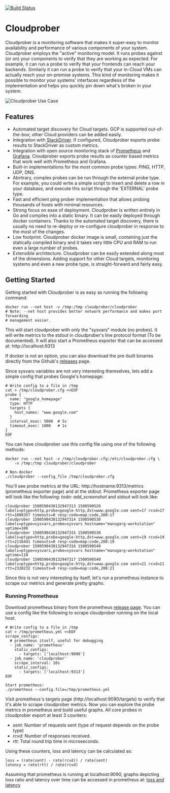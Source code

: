 [![Build
Status](https://travis-ci.org/google/cloudprober.svg?branch=master)](https://travis-ci.org/google/cloudprober)

# Cloudprober

Cloudprober is a monitoring software that makes it super-easy to monitor
availability and performance of various components of your system. Cloudprober
employs the "active" monitoring model. It runs probes against (or on) your
components to verify that they are working as expected. For example, it can run
a probe to verify that your frontends can reach your backends. Similarly it can
run a probe to verify that your in-Cloud VMs can actually reach your on-premise
systems. This kind of monitoring makes it possible to monitor your systems'
interfaces regardless of the implementation and helps you quickly pin down
what's broken in your system.

![Cloudprober Use
Case](https://manugarg.github.io/cloudprober_assets/diagrams/cloudprober_use_case.svg)

## Features

*   Automated target discovery for Cloud targets. GCP is supported
    out-of-the-box; other Cloud providers can be added easily.
*   Integration with [StackDriver](https://cloud.google.com/stackdriver/). If
    configured, Cloudprober exports probe results to StackDriver as custom
    metrics.
*   Integration with open source monitoring stack of
    [Prometheus](http://prometheus.io) and [Grafana](http://grafana.com).
    Cloudprober exports probe results as counter based metrics that work well
    with Prometheus and Grafana.
*   Built-in implementations for the most common probe types: PING, HTTP, UDP,
    DNS.
*   Abritrary, complex probes can be run through the external probe type. For
    example, you could write a simple script to insert and delete a row in your
    database, and execute this script through the 'EXTERNAL' probe type.
*   Fast and efficient ping prober implementation that allows probing thousands
    of hosts with minimal resources.
*   Strong focus on ease of deployment. Cloudprober is written entirely in Go
    and compiles into a static binary. It can be easily deployed through docker
    containers. Thanks to the automated target discovery, there is usually no
    need to re-deploy or re-configure cloudprober in response to the most of the
    changes.
*   Low footprint. Cloudprober docker image is small, containing just the
    statically compiled binary and it takes very little CPU and RAM to run even
    a large number of probes.
*   Extensible architecture. Cloudprober can be easily extended along most of
    the dimensions. Adding support for other Cloud targets, monitoring systems
    and even a new probe type, is straight-forward and fairly easy.

## Getting Started

Getting started with Cloudprober is as easy as running the following command:

```
docker run --net host -v /tmp:/tmp cloudprober/cloudprober
# Note: --net host provides better network performance and makes port forwarding
# management easier.
```

This will start cloudprober with only the "sysvars" module (no probes). It will
write metrics to the stdout in cloudprober's line protocol format (To be
documented). It will also start a Prometheus exporter that can be accessed at:
http://localhost:9313

If docker is not an option, you can also download the pre-built binaries
directly from the Github's
[releases](http://github.com/google/cloudprober/releases) page.

Since sysvars variables are not very interesting themselves, lets add a simple
config that probes Google's homepage:

```shell
# Write config to a file in /tmp
cat > /tmp/cloudprober.cfg <<EOF
probe {
  name: "google_homepage"
  type: HTTP
  targets {
    host_names: "www.google.com"
  }
  interval_msec: 5000  # 5s
  timeout_msec: 1000   # 1s
}
EOF
```

You can have cloudprober use this config file using one of the following
methods:

```shell
docker run --net host -v /tmp/cloudprober.cfg:/etc/cloudprober.cfg \
    -v /tmp:/tmp cloudprober/cloudprober

# Non-docker
./cloudprober --config_file /tmp/cloudprober.cfg
```

You'll see probe metrics at the URL: http://hostname:9313/metrics (prometheus
exporter page) and at the stdout. Prometheus exporter page will look like the
following: _todo: add_screenshot_ and stdout will look like:

```
cloudprober 1500590430132947313 1500590520 labels=ptype=http,probe=google-http,dst=www.google.com sent=17 rcvd=17 rtt=1808357 timeouts=0 resp-code=map:code,200:17
cloudprober 1500590430132947314 1500590530 labels=ptype=sysvars,probe=sysvars hostname="manugarg-workstation" uptime=100
cloudprober 1500590430132947315 1500590530 labels=ptype=http,probe=google-http,dst=www.google.com sent=19 rcvd=19 rtt=2116441 timeouts=0 resp-code=map:code,200:19
cloudprober 1500590430132947316 1500590540 labels=ptype=sysvars,probe=sysvars hostname="manugarg-workstation" uptime=110
cloudprober 1500590430132947317 1500590540 labels=ptype=http,probe=google-http,dst=www.google.com sent=21 rcvd=21 rtt=2328232 timeouts=0 resp-code=map:code,200:21
```

Since this is not very interesting by itself, let's run a prometheus instance to
scrape our metrics and generate pretty graphs.

### Running Prometheus

Download prometheus binary from the prometheus [release
page](https://prometheus.io/download/). You can use a config like the following
to scrape cloudprober running on the local host.

```shell
# Write config to a file in /tmp
cat > /tmp/prometheus.yml <<EOF
scrape_configs:
  # prometheus itself, useful for debugging
  - job_name: 'prometheus'
    static_configs:
      - targets: ['localhost:9090']
  - job_name: 'cloudprober'
    scrape_interval: 10s
    static_configs:
      - targets: ['localhost:9313']
EOF

Start prometheus:
./prometheus --config.file=/tmp/prometheus.yml
```

Visit prometheus's targets page (http://localhost:9090/targets) to verify that
it's able to scrape cloudprober metrics. Now you can explore the probe metrics
in prometheus and build useful graphs. All core probes in cloudprober export at
least 3 counters:

*   _sent_: Number of requests sent (type of request depends on the probe type)
*   _rcvd_: Number of responses received.
*   _rtt_: Total round trip time in microseconds.

Using these counters, loss and latency can be calculated as:

```
loss = (rate(sent) - rate(rcvd)) / rate(sent)
latency = rate(rtt) / rate(rcvd)
```

Assuming that prometheus is running at localhost:9090, graphs depicting loss
ratio and latency over time can be accessed in prometheus at: [loss and
latency](http://localhost:9090/graph?g0.range_input=1h&g0.expr=\(rate\(sent%5B1m%5D\)+-+rate\(rcvd%5B1m%5D\)\)+%2F+rate\(sent%5B1m%5D\)&g0.tab=0&g1.range_input=1h&g1.expr=rate\(rtt%5B1m%5D\)+%2F+rate\(rcvd%5B1m%5D\)+%2F+1000&g1.tab=0)
